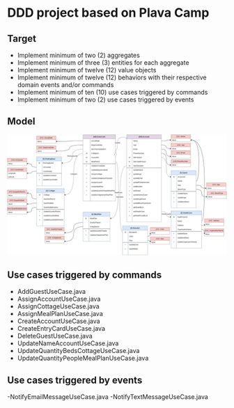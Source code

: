 # DDD project based on Plava Camp

## Target
- Implement minimum of two (2) aggregates
- Implement minimum of three (3) entities for each aggregate
- Implement minimum of twelve (12) value objects
- Implement minimum of twelve (12) behaviors with their respective domain events and/or commands
- Implement minimum of ten (10) use cases triggered by commands
- Implement minimum of two (2) use cases triggered by events


## Model

![alt text](https://github.com/santiagoalar/workshopPlavaCampDDD/blob/main/Plava_punta_camp-Model.jpg?raw=true)

## Use cases triggered by commands
- AddGuestUseCase.java
- AssignAccountUseCase.java
- AssignCottageUseCase.java
- AssignMealPlanUseCase.java
- CreateAccountUseCase.java
- CreateEntryCardUseCase.java
- DeleteGuestUseCase.java
- UpdateNameAccountUseCase.java
-  UpdateQuantityBedsCottageUseCase.java
- UpdateQuantityPeopleMealPlanUseCase.java


## Use cases triggered by events
-NotifyEmailMessageUseCase.java
-NotifyTextMessageUseCase.java
